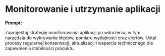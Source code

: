 # Monitorowanie i utrzymanie aplikacji

**Prompt:**

Zaprojektuj strategię monitorowania aplikacji po wdrożeniu, w tym narzędzia do wykrywania błędów, pomiaru wydajności oraz alertów. Ustal procesy regularnej konserwacji, aktualizacji i wsparcia technicznego dla zapewnienia stabilności produktu.
